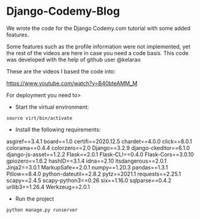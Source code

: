 # Django-Codemy-Blog

We wrote the code for the Django Codemy.com tutorial with some added features. 

Some features such as the profile information were not implemented, yet the rest of the videos are here in case you need a code basis.
This code was developed with the help of github user @kelarao

These are the videos I based the code into:

https://www.youtube.com/watch?v=B40bteAMM_M

For deployment you need to>
- Start the virtual environment:

```source virt/bin/activate```

- Install the following requirements:

asgiref==3.4.1
board==1.0
certifi==2020.12.5
chardet==4.0.0
click==8.0.1
colorama==0.4.4
colorzero==2.0
Django==3.2.9
django-ckeditor==6.1.0
django-js-asset==1.2.2
Flask==2.0.1
Flask-CLI==0.4.0
Flask-Cors==3.0.10
gpiozero==1.6.2
hashID==3.1.4
idna==2.10
itsdangerous==2.0.1
Jinja2==3.0.1
MarkupSafe==2.0.1
numpy==1.20.3
pandas==1.3.1
Pillow==8.4.0
python-dateutil==2.8.2
pytz==2021.1
requests==2.25.1
scapy==2.4.5
scapy-python3==0.26
six==1.16.0
sqlparse==0.4.2
urllib3==1.26.4
Werkzeug==2.0.1

- Run the project

```python manage.py runserver```
